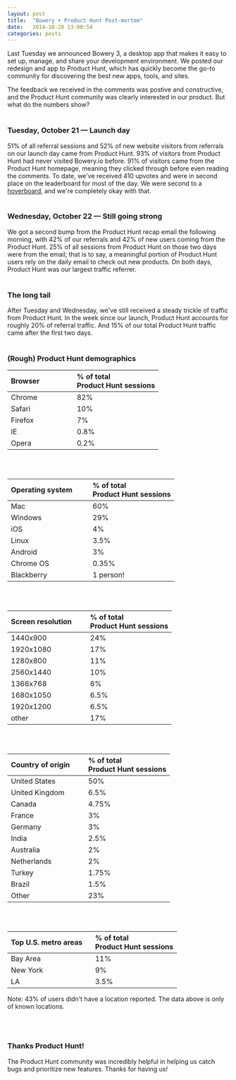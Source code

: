 ```yaml
---
layout: post
title:  "Bowery + Product Hunt Post-mortem"
date:   2014-10-28 13:00:54
categories: posts
---
```


Last Tuesday we announced Bowery 3, a desktop app that makes it easy to set up, manage, and share your development environment. We posted our redesign and app to Product Hunt, which has quickly become the go-to community for discovering the best new apps, tools, and sites.

The feedback we received in the comments was postive and constructive, and the Product Hunt community was clearly interested in our product. But what do the numbers show?
<br /><br />

### Tuesday, October 21 — Launch day
51% of all referral sessions and 52% of new website visitors from referrals on our launch day came from Product Hunt. 93% of visitors from Product Hunt had never visited Bowery.io before. 91% of visitors came from the Product Hunt homepage, meaning they clicked through before even reading the comments. To date, we've received 410 upvotes and were in second place on the leaderboard for most of the day. We were second to a [hoverboard](https://www.kickstarter.com/projects/142464853/hendo-hoverboards-worlds-first-real-hoverboard), and we're completely okay with that.
<br /><br />

### Wednesday, October 22 — Still going strong
We got a second bump from the Product Hunt recap email the following morning, with 42% of our referrals and 42% of new users coming from the Product Hunt. 25% of all sessions from Product Hunt on those two days were from the email; that is to say, a meaningful portion of Product Hunt users rely on the daily email to check out new products. On both days, Product Hunt was our largest traffic referrer. 
<br /><br />

### The long tail
After Tuesday and Wednesday, we've still received a steady trickle of traffic from Product Hunt. In the week since our launch, Product Hunt accounts for roughly 20% of referral traffic. And 15% of our total Product Hunt traffic came after the first two days.
<br /><br />

### (Rough) Product Hunt demographics

| Browser &nbsp;&nbsp;&nbsp;&nbsp;&nbsp;&nbsp;&nbsp;&nbsp;&nbsp;&nbsp;&nbsp;&nbsp;&nbsp;&nbsp;&nbsp; | % of total<br />Product Hunt sessions |
|---------|:------------------------------------------|
| Chrome  |                                       82% |
| Safari  |                                       10% |
| Firefox |                                        7% |
| IE      |                                      0.8% |
| Opera   |                                      0.2% |

<br /><br />

| Operating system &nbsp;&nbsp;&nbsp;&nbsp;&nbsp;&nbsp; | % of total<br />Product Hunt sessions |
|:---------|:------------------------------------------|
| Mac  |                                       60% |
| Windows  |                                       29% |
| iOS |                                        4% |
| Linux      |                                      3.5% |
| Android   |                                      3% |
| Chrome OS   |                                      0.35% |
| Blackberry   |                                      1 person! |

<br /><br />

| Screen resolution &nbsp;&nbsp;&nbsp;&nbsp;&nbsp; | % of total<br />Product Hunt sessions |
|---------|:------------------------------------------|
| 1440x900  |                                       24% |
| 1920x1080  |                                       17% |
| 1280x800 |                                        11% |
| 2560x1440      |                                      10% |
| 1366x768   |                                      8% |
| 1680x1050   |                                      6.5% |
| 1920x1200   |                                      6.5% |
| other   |                                      17% |

<br /><br />

| Country of origin &nbsp;&nbsp;&nbsp;&nbsp;&nbsp; | % of total<br />Product Hunt sessions |
|---------|:------------------------------------------|
| United States  |                                       50% |
| United Kingdom  |                                       6.5% |
| Canada |                                        4.75% |
| France      |                                      3% |
| Germany   |                                      3% |
| India   |                                      2.5% |
| Australia   |                                      2% |
| Netherlands   |                                      2% |
| Turkey   |                                      1.75% |
| Brazil   |                                      1.5% |
| Other   |                                      23% |

<br /><br />

| Top U.S. metro areas &nbsp;&nbsp; | % of total<br />Product Hunt sessions |
|---------|:------------------------------------------|
| Bay Area  |                                       11% |
| New York  |                                       9% |
| LA |                                        3.5% |

Note: 43% of users didn't have a location reported. The data above is only of known locations.

<br /><br />


### Thanks Product Hunt!
The Product Hunt community was incredibly helpful in helping us catch bugs and prioritize new features. Thanks for having us!
